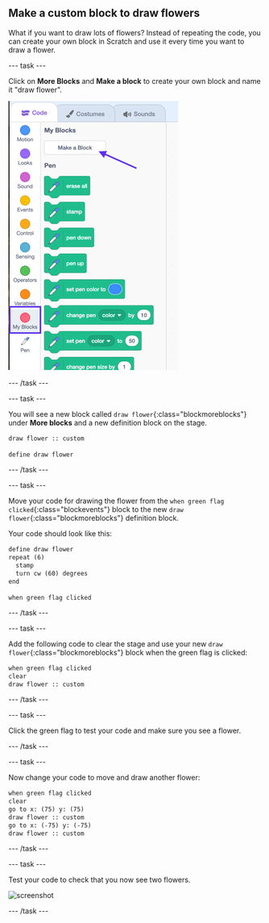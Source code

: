 ## Make a custom block to draw flowers

What if you want to draw lots of flowers? Instead of repeating the code, you can create your own block in Scratch and use it every time you want to draw a flower.  

--- task ---

Click on **More Blocks** and **Make a block** to create your own block and name it "draw flower".

![screenshot](images/flower-make-block.png)

--- /task ---

--- task ---

You will see a new block called `draw flower`{:class="blockmoreblocks"} under **More blocks** and a new definition block on the stage.

```blocks
draw flower :: custom

define draw flower
```

--- /task ---

--- task ---

Move your code for drawing the flower from the `when green flag clicked`{:class="blockevents"} block to the new `draw flower`{:class="blockmoreblocks"} definition block. 

Your code should look like this:

```blocks
define draw flower
repeat (6) 
  stamp
  turn cw (60) degrees
end

when green flag clicked
``` 

--- /task ---

--- task ---

Add the following code to clear the stage and use your new `draw flower`{:class="blockmoreblocks"} block when the green flag is clicked:

```blocks
when green flag clicked
clear
draw flower :: custom
```
 
--- /task ---

--- task ---

Click the green flag to test your code and make sure you see a flower. 

--- /task ---

--- task ---

Now change your code to move and draw another flower:

```blocks
when green flag clicked
clear
go to x: (75) y: (75)
draw flower :: custom
go to x: (-75) y: (-75)
draw flower :: custom 
```

--- /task ---

--- task ---

Test your code to check that you now see two flowers.

![screenshot](images/flower-two.png)  
 
--- /task ---
